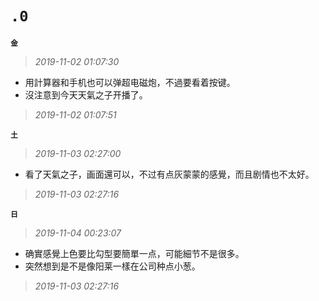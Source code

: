 **`.0`**
========
**`金`**
>*2019-11-02 01:07:30*
- 用計算器和手机也可以弹超电磁炮，不過要看着按键。
- 沒注意到今天天氣之子开播了。
>*2019-11-02 01:07:51*

**`土`**
>*2019-11-03 02:27:00*
- 看了天氣之子，画面還可以，不过有点灰蒙蒙的感覺，而且剧情也不太好。
>*2019-11-03 02:27:16*

**`日`**
>*2019-11-04 00:23:07*
- 确實感覺上色要比勾型要簡單一点，可能細节不是很多。
- 突然想到是不是像阳莱一樣在公司种点小葱。
>*2019-11-03 02:27:16*